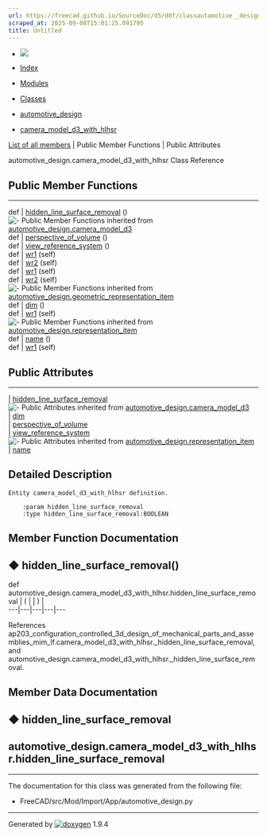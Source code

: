 ```yaml
---
url: https://freecad.github.io/SourceDoc/d5/d8f/classautomotive__design_1_1camera__model__d3__with__hlhsr.html
scraped_at: 2025-09-08T15:01:25.091795
title: Untitled
---
```


  * [ ![](https://www.freecad.org/svg/logo-freecad.svg) ](https://freecadweb.org "FreeCAD")
  * [Index](../../index.html "Index")
  * [Modules](../../modules.html "Modules list")
  * [Classes](../../annotated.html "Annotated list")

  * [automotive_design](../../d4/ddf/namespaceautomotive__design.html)
  * [camera_model_d3_with_hlhsr](../../d5/d8f/classautomotive__design_1_1camera__model__d3__with__hlhsr.html)

[List of all members](../../d0/d7c/classautomotive__design_1_1camera__model__d3__with__hlhsr-members.html) | Public Member Functions | Public Attributes

automotive_design.camera_model_d3_with_hlhsr Class Reference

##  Public Member Functions  
  
---  
def | [hidden_line_surface_removal](../../d5/d8f/classautomotive__design_1_1camera__model__d3__with__hlhsr.html#afb866ddc637f01bea107a86247336b9e) ()  
![-](../../closed.png) Public Member Functions inherited from
[automotive_design.camera_model_d3](../../da/d39/classautomotive__design_1_1camera__model__d3.html)  
def | [perspective_of_volume](../../da/d39/classautomotive__design_1_1camera__model__d3.html#a0541b1b5a91827f708e450150e1d3654) ()  
def | [view_reference_system](../../da/d39/classautomotive__design_1_1camera__model__d3.html#a600d8ffb4011e967b30cb3ce8df1681a) ()  
def | [wr1](../../da/d39/classautomotive__design_1_1camera__model__d3.html#a692864aaa34e7a4d23b688544bca7ede) (self)  
def | [wr2](../../da/d39/classautomotive__design_1_1camera__model__d3.html#a6a3deb16e1f713f2e7c5b9613e28ca09) (self)  
def | [wr1](../../d3/de0/classautomotive__design_1_1camera__model.html#a256f09c8f83cd4a5c3c932576e4eac4b) (self)  
def | [wr2](../../d3/de0/classautomotive__design_1_1camera__model.html#a9b39d53919a59b8f825b1ecb19777c16) (self)  
![-](../../closed.png) Public Member Functions inherited from
[automotive_design.geometric_representation_item](../../de/d5e/classautomotive__design_1_1geometric__representation__item.html)  
def | [dim](../../de/d5e/classautomotive__design_1_1geometric__representation__item.html#aef245618450610e88788dcaea46ad742) ()  
def | [wr1](../../de/d5e/classautomotive__design_1_1geometric__representation__item.html#a9677d2be5fc5c7c8ccb6819380198bbc) (self)  
![-](../../closed.png) Public Member Functions inherited from
[automotive_design.representation_item](../../d3/d20/classautomotive__design_1_1representation__item.html)  
def | [name](../../d3/d20/classautomotive__design_1_1representation__item.html#a33b5812d92aa0d107b4fd4274c17b9d9) ()  
def | [wr1](../../d3/d20/classautomotive__design_1_1representation__item.html#af350c19fc5e5763d4991494a99d979ed) (self)  
  
##  Public Attributes  
  
---  
|
[hidden_line_surface_removal](../../d5/d8f/classautomotive__design_1_1camera__model__d3__with__hlhsr.html#aa66a0591dded606a7289701ee3604fe1)  
![-](../../closed.png) Public Attributes inherited from
[automotive_design.camera_model_d3](../../da/d39/classautomotive__design_1_1camera__model__d3.html)  
|
[dim](../../da/d39/classautomotive__design_1_1camera__model__d3.html#af1a8c7854e8cf4b18c7123276eda2f4c)  
|
[perspective_of_volume](../../da/d39/classautomotive__design_1_1camera__model__d3.html#af9603c3c64d9b636c56bfbf4d36ead94)  
|
[view_reference_system](../../da/d39/classautomotive__design_1_1camera__model__d3.html#aa16c07bceb07dc8500da665f0a98ad09)  
![-](../../closed.png) Public Attributes inherited from
[automotive_design.representation_item](../../d3/d20/classautomotive__design_1_1representation__item.html)  
|
[name](../../d3/d20/classautomotive__design_1_1representation__item.html#a3d48fe912053adaf5f187b606fa81c87)  
  
## Detailed Description

    
    
    Entity camera_model_d3_with_hlhsr definition.
    
        :param hidden_line_surface_removal
        :type hidden_line_surface_removal:BOOLEAN

## Member Function Documentation

## ◆ hidden_line_surface_removal()

def automotive_design.camera_model_d3_with_hlhsr.hidden_line_surface_removal  | ( | | ) |   
---|---|---|---|---  
  
References
ap203_configuration_controlled_3d_design_of_mechanical_parts_and_assemblies_mim_lf.camera_model_d3_with_hlhsr._hidden_line_surface_removal,
and automotive_design.camera_model_d3_with_hlhsr._hidden_line_surface_removal.

## Member Data Documentation

## ◆ hidden_line_surface_removal

automotive_design.camera_model_d3_with_hlhsr.hidden_line_surface_removal  
---  
  
* * *

The documentation for this class was generated from the following file:

  * FreeCAD/src/Mod/Import/App/automotive_design.py

* * *

Generated by
[![doxygen](../../doxygen.svg)](https://www.doxygen.org/index.html) 1.9.4

